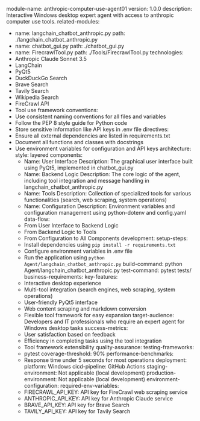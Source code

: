 module-name: anthropic-computer-use-agent01
version: 1.0.0
description: Interactive Windows desktop expert agent with access to anthropic computer use tools.
related-modules:
  - name: langchain_chatbot_anthropic.py
    path: ./langchain_chatbot_anthropic.py
  - name: chatbot_gui.py
    path: ./chatbot_gui.py
  - name: FirecrawlTool.py
    path: ./Tools/FirecrawlTool.py
technologies:
  - Anthropic Claude Sonnet 3.5
  - LangChain
  - PyQt5
  - DuckDuckGo Search
  - Brave Search
  - Tavily Search
  - Wikipedia Search
  - FireCrawl API
  - Tool use framework
conventions:
  - Use consistent naming conventions for all files and variables
  - Follow the PEP 8 style guide for Python code
  - Store sensitive information like API keys in .env file
directives:
  - Ensure all external dependencies are listed in requirements.txt
  - Document all functions and classes with docstrings
  - Use environment variables for configuration and API keys
architecture:
  style: layered
  components:
    - Name: User Interface
      Description: The graphical user interface built using PyQt5, implemented in chatbot_gui.py
    - Name: Backend Logic
      Description: The core logic of the agent, including tool integration and message handling in langchain_chatbot_anthropic.py
    - Name: Tools
      Description: Collection of specialized tools for various functionalities (search, web scraping, system operations)
    - Name: Configuration
      Description: Environment variables and configuration management using python-dotenv and config.yaml
  data-flow:
    - From User Interface to Backend Logic
    - From Backend Logic to Tools
    - From Configuration to All Components
development:
  setup-steps:
    - Install dependencies using `pip install -r requirements.txt`
    - Configure environment variables in .env file
    - Run the application using `python Agent/langchain_chatbot_anthropic.py`
  build-command: python Agent/langchain_chatbot_anthropic.py
  test-command: pytest tests/
business-requirements:
  key-features:
    - Interactive desktop experience
    - Multi-tool integration (search engines, web scraping, system operations)
    - User-friendly PyQt5 interface
    - Web content scraping and markdown conversion
    - Flexible tool framework for easy expansion
  target-audience: Developers and IT professionals who require an expert agent for Windows desktop tasks
  success-metrics:
    - User satisfaction based on feedback
    - Efficiency in completing tasks using the tool integration
    - Tool framework extensibility
quality-assurance:
  testing-frameworks:
    - pytest
  coverage-threshold: 90%
  performance-benchmarks:
    - Response time under 5 seconds for most operations
deployment:
  platform: Windows
  cicd-pipeline: GitHub Actions
  staging-environment: Not applicable (local development)
  production-environment: Not applicable (local development)
environment-configuration:
  required-env-variables:
    - FIRECRAWL_API_KEY: API key for FireCrawl web scraping service
    - ANTHROPIC_API_KEY: API key for Anthropic Claude service
    - BRAVE_API_KEY: API key for Brave Search
    - TAVILY_API_KEY: API key for Tavily Search
